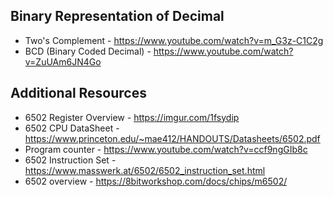 ## Binary Representation of Decimal
- Two's Complement - https://www.youtube.com/watch?v=m_G3z-C1C2g
- BCD (Binary Coded Decimal) - https://www.youtube.com/watch?v=ZuUAm6JN4Go

## Additional Resources
- 6502 Register Overview - https://imgur.com/1fsydip
- 6502 CPU DataSheet - https://www.princeton.edu/~mae412/HANDOUTS/Datasheets/6502.pdf
- Program counter - https://www.youtube.com/watch?v=ccf9ngGIb8c
- 6502 Instruction Set - https://www.masswerk.at/6502/6502_instruction_set.html
- 6502 overview - https://8bitworkshop.com/docs/chips/m6502/
